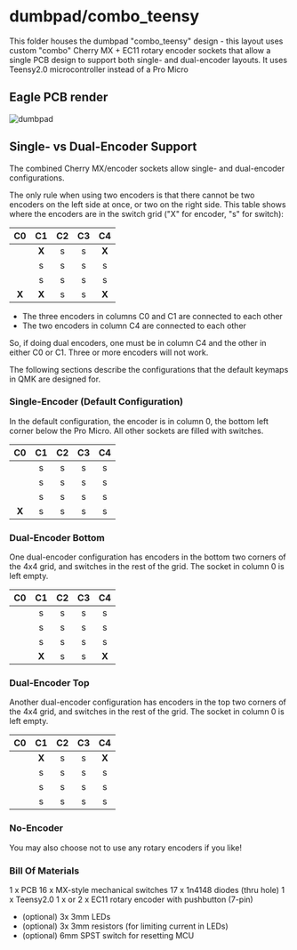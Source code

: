 # dumbpad/combo_teensy

This folder houses the dumbpad "combo_teensy" design - this layout uses custom "combo" Cherry MX + EC11 rotary encoder sockets that allow a single PCB design to support both single- and dual-encoder layouts. It uses Teensy2.0 microcontroller instead of a Pro Micro

## Eagle PCB render

![dumbpad](dumbpad.png)

## Single- vs Dual-Encoder Support

The combined Cherry MX/encoder sockets allow single- and dual-encoder configurations.

The only rule when using two encoders is that there cannot be two encoders on the left side at once, or two on the right side.
This table shows where the encoders are in the switch grid ("X" for encoder, "s" for switch):

| C0  | C1  | C2  | C3  | C4  |
|:---:|:---:|:---:|:---:|:---:|
|     |__X__|  s  |  s  |__X__|
|     |  s  |  s  |  s  |  s  |
|     |  s  |  s  |  s  |  s  |
|__X__|__X__|  s  |  s  |__X__|

- The three encoders in columns C0 and C1 are connected to each other
- The two encoders in column C4 are connected to each other

So, if doing dual encoders, one must be in column C4 and the other in either C0 or C1. Three or more encoders will not work.

The following sections describe the configurations that the default keymaps in QMK are designed for.

### Single-Encoder (Default Configuration)

In the default configuration, the encoder is in column 0, the bottom left corner below the Pro Micro. All other sockets are filled with switches.

| C0  | C1  | C2  | C3  | C4  |
|:---:|:---:|:---:|:---:|:---:|
|     |  s  |  s  |  s  |  s  |
|     |  s  |  s  |  s  |  s  |
|     |  s  |  s  |  s  |  s  |
|__X__|  s  |  s  |  s  |  s  |

### Dual-Encoder Bottom

One dual-encoder configuration has encoders in the bottom two corners of the 4x4 grid, and switches in the rest of the grid. The socket in column 0 is left empty.

| C0  | C1  | C2  | C3  | C4  |
|:---:|:---:|:---:|:---:|:---:|
|     |  s  |  s  |  s  |  s  |
|     |  s  |  s  |  s  |  s  |
|     |  s  |  s  |  s  |  s  |
|     |__X__|  s  |  s  |__X__|

### Dual-Encoder Top

Another dual-encoder configuration has encoders in the top two corners of the 4x4 grid, and switches in the rest of the grid. The socket in column 0 is left empty.

| C0  | C1  | C2  | C3  | C4  |
|:---:|:---:|:---:|:---:|:---:|
|     |__X__|  s  |  s  |__X__|
|     |  s  |  s  |  s  |  s  |
|     |  s  |  s  |  s  |  s  |
|     |  s  |  s  |  s  |  s  |

### No-Encoder

You may also choose not to use any rotary encoders if you like!

### Bill Of Materials

1 x PCB
16 x MX-style mechanical switches
17 x 1n4148 diodes (thru hole)
1 x Teensy2.0 
1 x or 2 x EC11 rotary encoder with pushbutton (7-pin)
- (optional) 3x 3mm LEDs
- (optional) 3x 3mm resistors (for limiting current in LEDs)
- (optional) 6mm SPST switch for resetting MCU


